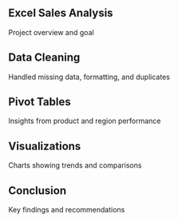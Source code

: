 <!DOCTYPE html>
<html>
<head>
  <meta charset="utf-8">
  <title>Excel Project Slides</title>
  <link rel="stylesheet" href="https://cdn.jsdelivr.net/npm/reveal.js/dist/reveal.css">
  <link rel="stylesheet" href="https://cdn.jsdelivr.net/npm/reveal.js/dist/theme/white.css">
</head>
<body>
  <div class="reveal">
    <div class="slides">
      <section><h1>Excel Sales Analysis</h1><p>Project overview and goal</p></section>
      <section><h2>Data Cleaning</h2><p>Handled missing data, formatting, and duplicates</p></section>
      <section><h2>Pivot Tables</h2><p>Insights from product and region performance</p></section>
      <section><h2>Visualizations</h2><p>Charts showing trends and comparisons</p></section>
      <section><h2>Conclusion</h2><p>Key findings and recommendations</p></section>
    </div>
  </div>

  <script src="https://cdn.jsdelivr.net/npm/reveal.js/dist/reveal.min.js"></script>
  <script>
    Reveal.initialize();
  </script>
</body>
</html>
